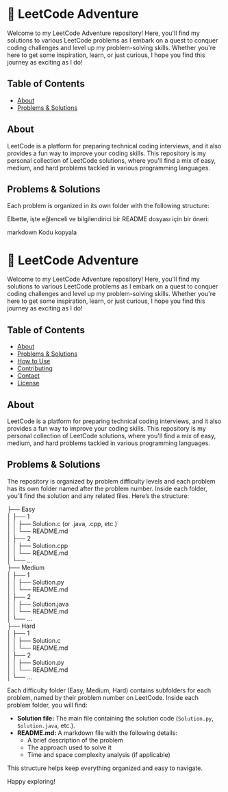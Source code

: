 # 🚀 LeetCode Adventure

Welcome to my LeetCode Adventure repository! Here, you'll find my solutions to various LeetCode problems as I embark on a quest to conquer coding challenges and level up my problem-solving skills. Whether you're here to get some inspiration, learn, or just curious, I hope you find this journey as exciting as I do!

## Table of Contents

- [About](#about)
- [Problems & Solutions](#problems--solutions)

## About

LeetCode is a platform for preparing technical coding interviews, and it also provides a fun way to improve your coding skills. This repository is my personal collection of LeetCode solutions, where you'll find a mix of easy, medium, and hard problems tackled in various programming languages.

## Problems & Solutions

Each problem is organized in its own folder with the following structure:


Elbette, işte eğlenceli ve bilgilendirici bir README dosyası için bir öneri:

markdown
Kodu kopyala
# 🚀 LeetCode Adventure

Welcome to my LeetCode Adventure repository! Here, you'll find my solutions to various LeetCode problems as I embark on a quest to conquer coding challenges and level up my problem-solving skills. Whether you're here to get some inspiration, learn, or just curious, I hope you find this journey as exciting as I do!

## Table of Contents

- [About](#about)
- [Problems & Solutions](#problems--solutions)
- [How to Use](#how-to-use)
- [Contributing](#contributing)
- [Contact](#contact)
- [License](#license)

## About

LeetCode is a platform for preparing technical coding interviews, and it also provides a fun way to improve your coding skills. This repository is my personal collection of LeetCode solutions, where you'll find a mix of easy, medium, and hard problems tackled in various programming languages.

## Problems & Solutions

The repository is organized by problem difficulty levels and each problem has its own folder named after the problem number. Inside each folder, you'll find the solution and any related files. Here’s the structure:

├── Easy\
│ ├── 1\
│ │ ├── Solution.c (or .java, .cpp, etc.)\
│ │ └── README.md\
│ ├── 2\
│ │ ├── Solution.cpp\
│ │ └── README.md\
│ └── ...\
├── Medium\
│ ├── 1\
│ │ ├── Solution.py\
│ │ └── README.md\
│ ├── 2\
│ │ ├── Solution.java\
│ │ └── README.md\
│ └── ...\
├── Hard\
│ ├── 1\
│ │ ├── Solution.c\
│ │ └── README.md\
│ ├── 2\
│ │ ├── Solution.py\
│ │ └── README.md\
│ └── ...



Each difficulty folder (Easy, Medium, Hard) contains subfolders for each problem, named by their problem number on LeetCode. Inside each problem folder, you will find:

- **Solution file:** The main file containing the solution code (`Solution.py`, `Solution.java`, etc.).
- **README.md:** A markdown file with the following details:
  - A brief description of the problem
  - The approach used to solve it
  - Time and space complexity analysis (if applicable)

This structure helps keep everything organized and easy to navigate.

Happy exploring!
